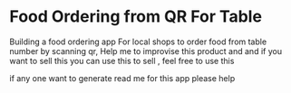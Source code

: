 
# Food Ordering from QR For Table 

Building a food ordering app For local shops to order food from table number by scanning qr,
Help me to improvise this product and and if you want to sell this you can use this to sell , feel free to use this  

if any one want to generate read me for this app please help 

